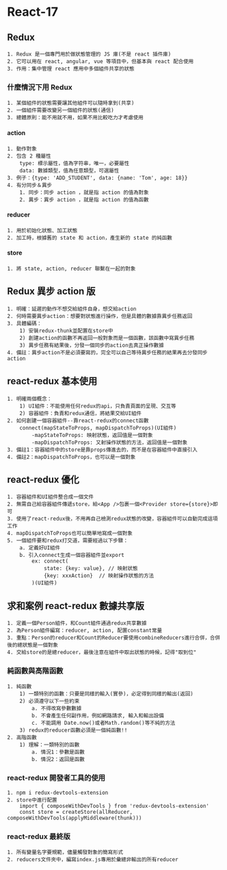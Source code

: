 # React-17

## Redux

    1. Redux 是一個專門用於做狀態管理的 JS 庫(不是 react 插件庫)
    2. 它可以用在 react, angular, vue 等項目中，但基本與 react 配合使用
    3. 作用：集中管理 react 應用中多個組件共享的狀態

### 什麼情況下用 Redux

    1. 某個組件的狀態需要讓其他組件可以隨時拿到(共享)
    2. 一個組件需要改變另一個組件的狀態(通信)
    3. 總體原則：能不用就不用，如果不用比較吃力才考慮使用

#### action

    1. 動作對象
    2. 包含 2 種屬性
        type: 標示屬性，值為字符串，唯一，必要屬性
        data: 數據類型，值為任意類型，可選屬性
    3. 例子：{type: 'ADD_STUDENT', data: {name: 'Tom', age: 18}}
    4. 有分同步＆異步
        1. 同步：同步 action ，就是指 action 的值為對象
        2. 異步：異步 action ，就是指 action 的值為函數

#### reducer

    1. 用於初始化狀態、加工狀態
    2. 加工時，根據舊的 state 和 action，產生新的 state 的純函數

#### store

    1. 將 state, action, reducer 聯繫在一起的對象

## Redux 異步 action 版

    1. 明確：延遲的動作不想交給組件自身，想交給action
    2. 何時需要異步action：想要對狀態進行操作，但是具體的數據靠異步任務返回
    3. 具體編碼：
        1) 安裝redux-thunk並配置在store中
        2) 創建action的函數不再返回一般對象而是一個函數，該函數中寫異步任務
        3) 異步任務有結果後，分發一個同步的action去真正操作數據
    4. 備註：異步action不是必須要寫的，完全可以自己等待異步任務的結果再去分發同步action

## react-redux 基本使用

    1. 明確兩個概念：
        1) UI組件：不能使用任何redux的api，只負責頁面的呈現、交互等
        2) 容器組件：負責和redux通信，將結果交給UI組件
    2. 如何創建一個容器組件--靠react-redux的connect函數
        connect(mapStateToProps, mapDispatchToProps)(UI組件)
            -mapStateToProps: 映射狀態，返回值是一個對象
            -mapDispatchToProps: 又射操作狀態的方法，返回值是一個對象
    3. 備註1：容器組件中的store是靠props傳進去的，而不是在容器組件中直接引入
    4. 備註2：mapDispatchToProps，也可以是一個對象

## react-redux 優化

    1. 容器組件和UI組件整合成一個文件
    2. 無需自己給容器組件傳遞store，給<App />包裹一個<Provider store={store}>即可
    3. 使用了react-redux後，不用再自己檢測redux狀態的改變，容器組件可以自動完成這項工作
    4. mapDispatchToProps也可以簡單地寫成一個對象
    5. 一個組件要和redux打交道，需要經過以下步驟：
        a. 定義好UI組件
        b. 引入connect生成一個容器組件並export
            ex: connect(
                state: {key: value}, // 映射狀態
                {key: xxxAction}  // 映射操作狀態的方法
            )(UI組件)

## 求和案例 react-redux 數據共享版

    1. 定義一個Person組件，和Count組件通過redux共享數據
    2. 為Person組件編寫：reducer, action, 配置constant常量
    3. 重點：Person的reducer和Count的Reducer要使用combineReducers進行合併，合併後的總狀態是一個對象
    4. 交給store的是總reducer，最後注意在組件中取出狀態的時候，記得"取到位"

### 純函數與高階函數

    1. 純函數
        1) 一類特別的函數：只要是同樣的輸入(實參)，必定得到同樣的輸出(返回)
        2) 必須遵守以下一些約束
            a. 不得改寫參數數據
            b. 不會產生任何副作用，例如網路請求, 輸入和輸出設備
            c. 不能調用 Date.now()或者Math.random()等不純的方法
        3) redux的reducer函數必須是一個純函數!!
    2. 高階函數
        1) 理解：一類特別的函數
            a. 情況1：參數是函數
            b. 情況2：返回是函數

### react-redux 開發者工具的使用

    1. npm i redux-devtools-extension
    2. store中進行配置
        import { composeWithDevTools } from 'redux-devtools-extension'
        const store = createStore(allReducer, composeWithDevTools(applyMiddleware(thunk)))

### react-redux 最終版

    1. 所有變量名字要規範，儘量觸發對象的簡寫形式
    2. reducers文件夾中，編寫index.js專用於彙總非輸出的所有reducer
